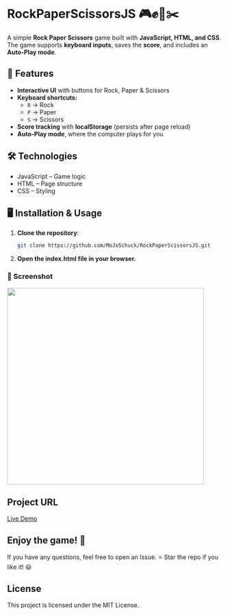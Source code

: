 # RockPaperScissorsJS 🎮✊📄✂️

A simple **Rock Paper Scissors** game built with **JavaScript, HTML, and CSS**.  
The game supports **keyboard inputs**, saves the **score**, and includes an **Auto-Play mode**.

## 🚀 Features
- **Interactive UI** with buttons for Rock, Paper & Scissors
- **Keyboard shortcuts:**  
  - `R` → Rock  
  - `P` → Paper  
  - `S` → Scissors  
- **Score tracking** with **localStorage** (persists after page reload)
- **Auto-Play mode**, where the computer plays for you

## 🛠️ Technologies
- JavaScript – Game logic
- HTML – Page structure
- CSS – Styling

## 🖥️ Installation & Usage
1. **Clone the repository**:
   ```sh
   git clone https://github.com/MoJoSchuck/RockPaperScissorsJS.git
   ```
2. **Open the index.html file in your browser.**

### 📸 Screenshot
<img width="459" src="https://github.com/user-attachments/assets/6316d017-cc61-44f1-a2e7-b43eaffae522" />

## Project URL

[Live Demo](https://mojoschuck.github.io/RockPaperScissorsJS)

## Enjoy the game! 🎉
If you have any questions, feel free to open an Issue.
⭐ Star the repo if you like it! 😃

## License

This project is licensed under the MIT License.
